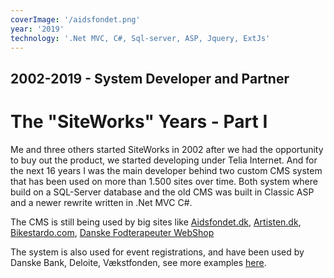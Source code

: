```yaml
---
coverImage: '/aidsfondet.png'
year: '2019'
technology: '.Net MVC, C#, Sql-server, ASP, Jquery, ExtJs'
---
```


## 2002-2019 - System Developer and Partner
# The "SiteWorks" Years - Part I

Me and three others started SiteWorks in 2002 after we had the opportunity to buy out the product, we started developing under Telia Internet. And for the next 16 years I was the main developer behind two custom CMS system that has been used on more than 1.500 sites over time. Both system where build on a SQL-Server database and the old CMS was built in Classic ASP and a newer rewrite written in .Net MVC C#.

The CMS is still being used by big sites like <a href="https://aidsfondet.dk/" target="_blank">Aidsfondet.dk</a>, <a href="https://www.artisten.dk/" target="_blank">Artisten.dk</a>, <a href="https://www.bikestardo.com/" target="_blank">Bikestardo.com</a>, <a href="https://webshop.fodterapeut.dk/" target="_blank">Danske Fodterapeuter WebShop</a>

The system is also used for event registrations, and have been used by Danske Bank, Deloite, Vækstfonden, see more examples <a href="http://www.tilmeldingssystem.dk/Cases" target="_blank">here</a>.